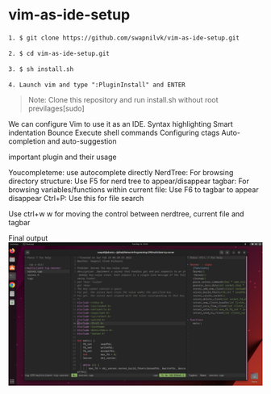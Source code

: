 # vim-as-ide-setup
`1. $ git clone https://github.com/swapnilvk/vim-as-ide-setup.git`

`2. $ cd vim-as-ide-setup.git`

`3. $ sh install.sh`

`4. Launch vim and type ":PluginInstall" and ENTER`

>Note: Clone this repository and run install.sh without root previlages[sudo]

We can configure Vim to use it as an IDE.
    Syntax highlighting
    Smart indentation
    Bounce
    Execute shell commands
    Configuring ctags
    Auto-completion and auto-suggestion

important plugin and their usage

Youcompleteme: use autocomplete directly
NerdTree: For browsing directory structure: Use F5 for nerd tree to appear/disappear
tagbar: For browsing variables/functions within current file: Use F6 to tagbar to appear disappear
Ctrl+P: Use this for file search

Use ctrl+w w for moving the control between nerdtree, current file and tagbar

Final output
![](https://raw.githubusercontent.com/swapnilvk/vim-as-ide-setup/main/img/final-output.png)

